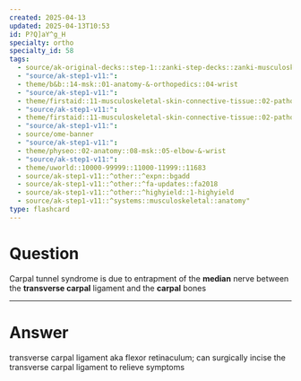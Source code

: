 ```yaml
---
created: 2025-04-13
updated: 2025-04-13T10:53
id: P?Q]aY^g_H
specialty: ortho
specialty_id: 58
tags:
  - source/ak-original-decks::step-1::zanki-step-decks::zanki-musculoskeletal::musculoskeletal-anatomy/physio-(nutricionado)
  - "source/ak-step1-v11:": 
  - theme/b&b::14-msk::01-anatomy-&-orthopedics::04-wrist
  - "source/ak-step1-v11:": 
  - theme/firstaid::11-musculoskeletal-skin-connective-tissue::02-pathology::02-wrist-&-hand-injuries
  - "source/ak-step1-v11:": 
  - theme/firstaid::11-musculoskeletal-skin-connective-tissue::02-pathology::02-wrist-&-hand-injuries::carpal-tunnel-syndrome
  - "source/ak-step1-v11:": 
  - source/ome-banner
  - "source/ak-step1-v11:": 
  - theme/physeo::02-anatomy::08-msk::05-elbow-&-wrist
  - "source/ak-step1-v11:": 
  - theme/uworld::10000-99999::11000-11999::11683
  - source/ak-step1-v11::^other::^expn::bgadd
  - source/ak-step1-v11::^other::^fa-updates::fa2018
  - source/ak-step1-v11::^other::^highyield::1-highyield
  - source/ak-step1-v11::^systems::musculoskeletal::anatomy"
type: flashcard
---
```


# Question
Carpal tunnel syndrome is due to entrapment of the **median** nerve between the **transverse carpal** ligament and the **carpal** bones

---

# Answer
transverse carpal ligament aka flexor retinaculum; can surgically incise the transverse carpal ligament to relieve symptoms